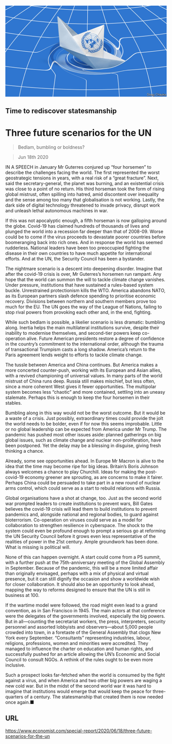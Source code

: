 ![](./images/20200620_SRD007.jpg)

## Time to rediscover statesmanship

# Three future scenarios for the UN

> Bedlam, bumbling or boldness?

> Jun 18th 2020

IN A SPEECH in January Mr Guterres conjured up “four horsemen” to describe the challenges facing the world. The first represented the worst geostrategic tensions in years, with a real risk of a “great fracture”. Next, said the secretary-general, the planet was burning, and an existential crisis was close to a point of no return. His third horseman took the form of rising global mistrust, often spilling into hatred, amid discontent over inequality and the sense among too many that globalisation is not working. Lastly, the dark side of digital technology threatened to invade privacy, disrupt work and unleash lethal autonomous machines in war.

If this was not apocalyptic enough, a fifth horseman is now galloping around the globe. Covid-19 has claimed hundreds of thousands of lives and plunged the world into a recession far deeper than that of 2008-09. Worse could be to come if the virus proceeds to devastate poorer countries before boomeranging back into rich ones. And in response the world has seemed rudderless. National leaders have been too preoccupied fighting the disease in their own countries to have much appetite for international efforts. And at the UN, the Security Council has been a bystander.

The nightmare scenario is a descent into deepening disorder. Imagine that after the covid-19 crisis is over, Mr Guterres’s horsemen run rampant. Any hope that the world can summon the will to tackle climate change vanishes. Under pressure, institutions that have sustained a rules-based system buckle. Unrestrained protectionism kills the WTO. America abandons NATO, as its European partners slash defence spending to prioritise economic recovery. Divisions between northern and southern members prove too much for the EU. The UN goes the way of the League of Nations, failing to stop rival powers from provoking each other and, in the end, fighting.

While such bedlam is possible, a likelier scenario is less dramatic: bumbling along. Inertia helps the main multilateral institutions survive, despite their inability to modernise themselves, and second-tier powers keep co-operation alive. Future American presidents restore a degree of confidence in the country’s commitment to the international order, although the trauma of transactional Trumpism casts a long shadow. America’s return to the Paris agreement lends weight to efforts to tackle climate change.

The tussle between America and China continues. But America makes a more concerted counter-push, working with its European and Asian allies, with a revived championing of universal values. In many parts of the world mistrust of China runs deep. Russia still makes mischief, but less often, since a more coherent West gives it fewer opportunities. The multipolar system becomes less “chaotic” and more contained, settling into an uneasy stalemate. Perhaps this is enough to keep the four horsemen in their stables.

Bumbling along in this way would not be the worst outcome. But it would be a waste of a crisis. Just possibly, extraordinary times could provide the jolt the world needs to be bolder, even if for now this seems improbable. Little or no global leadership can be expected from America under Mr Trump. The pandemic has pushed most other issues aside: planned gatherings on big global issues, such as climate change and nuclear non-proliferation, have been postponed. Yet the delay may be a blessing in disguise, giving fresh thinking a chance.

Already, some see opportunities ahead. In Europe Mr Macron is alive to the idea that the time may become ripe for big ideas. Britain’s Boris Johnson always welcomes a chance to play Churchill. Ideas for making the post-covid-19 economy greener are sprouting, as are concerns to make it fairer. Perhaps China could be persuaded to take part in a new round of nuclear arms control, which could serve as a start to rebuild relations with Russia.

Global organisations have a shot at change, too. Just as the second world war prompted leaders to create institutions to prevent wars, Bill Gates believes the covid-19 crisis will lead them to build institutions to prevent pandemics and, alongside national and regional bodies, to guard against bioterrorism. Co-operation on viruses could serve as a model for collaboration to strengthen resilience in cyberspace. The shock to the system could even be profound enough to prompt a serious go at reforming the UN Security Council before it grows even less representative of the realities of power in the 21st century. Ample groundwork has been done. What is missing is political will.

None of this can happen overnight. A start could come from a P5 summit, with a further push at the 75th-anniversary meeting of the Global Assembly in September. Because of the pandemic, this will be a more limited affair than originally envisaged, perhaps with a mix of physical and virtual presence, but it can still dignify the occasion and show a worldwide wish for closer collaboration. It should also be an opportunity to look ahead, mapping the way to reforms designed to ensure that the UN is still in business at 100.

If the wartime model were followed, the road might even lead to a grand convention, as in San Francisco in 1945. The main actors at that conference were the delegates of the governments involved, especially the big powers. But in all—counting the secretariat workers, the press, interpreters, security personnel and assorted lobbyists and observers—about 5,000 people crowded into town, in a foretaste of the General Assembly that clogs New York every September. “Consultants” representing industries, labour, religions, professions, women and minorities were accredited. They managed to influence the charter on education and human rights, and successfully pushed for an article allowing the UN’s Economic and Social Council to consult NGOs. A rethink of the rules ought to be even more inclusive.

Such a prospect looks far-fetched when the world is consumed by the fight against a virus, and when America and two other big powers are waging a new cold war. But in the midst of the second world war it was hard to imagine that institutions would emerge that would keep the peace for three-quarters of a century. The statesmanship that created them is now needed once again.■

## URL

https://www.economist.com/special-report/2020/06/18/three-future-scenarios-for-the-un
